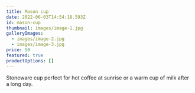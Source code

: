```yaml
---
title: Mason cup
date: 2022-06-03T14:54:18.593Z
id: mason-cup
thumbnail: images/image-1.jpg
galleryImages:
  - images/image-2.jpg
  - images/image-3.jpg
price: 50
featured: true
productOptions: []
---
```

Stoneware cup perfect for hot coffee at sunrise or a warm cup of milk after a long day.
